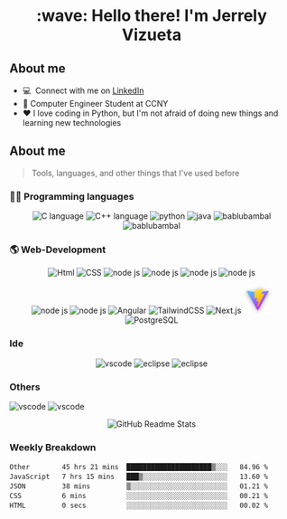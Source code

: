 <h1 align="center" id="macropower-title">:wave: Hello there! I'm Jerrely Vizueta</h1>
<h2 align="left" id="macropower-tech">About me</h2>

- :computer: &nbsp;Connect with me on [LinkedIn](https://www.linkedin.com/in/jerrelyv)
- 💼 Computer Engineer Student at CCNY
- ❤️ I love coding in Python, but I'm not afraid of doing new things and learning new technologies

<h2 align="left" id="macropower-tech">About me</h2>


> Tools, languages, and other things that I've used before


###  👨‍💻  Programming languages
<!-- ![YouTube Channel Subscribers](https://img.shields.io/youtube/channel/subscribers/UCMS8crvN1a1SPjTqc8N26FA?style=social) -->
<p align='center'>
<img src="https://raw.githubusercontent.com/bablubambal/All_logo_and_pictures/1ac69ce5fbc389725f16f989fa53c62d6e1b4883/programming%20languages/c.svg" alt="C language" height="80" />
<img src="https://raw.githubusercontent.com/bablubambal/All_logo_and_pictures/1ac69ce5fbc389725f16f989fa53c62d6e1b4883/programming%20languages/c%2B%2B.svg" alt="C++ language" height="80" /> 
<img src="https://raw.githubusercontent.com/bablubambal/All_logo_and_pictures/1ac69ce5fbc389725f16f989fa53c62d6e1b4883/programming%20languages/python.svg" alt="python" height="80" /> 
<img src="https://raw.githubusercontent.com/bablubambal/All_logo_and_pictures/1ac69ce5fbc389725f16f989fa53c62d6e1b4883/programming%20languages/java.svg" alt="java" height="80" /> 
<img src="https://raw.githubusercontent.com/bablubambal/All_logo_and_pictures/1ac69ce5fbc389725f16f989fa53c62d6e1b4883/programming%20languages/javascript.svg" alt="bablubambal" height="80" /> 
<img src="https://raw.githubusercontent.com/bablubambal/All_logo_and_pictures/1ac69ce5fbc389725f16f989fa53c62d6e1b4883/programming%20languages/typescript.svg" alt="bablubambal" height="80" /> 
</p>

### 🌎 Web-Development
<p align='center' >
<img src="https://raw.githubusercontent.com/bablubambal/All_logo_and_pictures/1ac69ce5fbc389725f16f989fa53c62d6e1b4883/social%20icons/html5.svg" alt="Html" height="70" />
<img src="https://raw.githubusercontent.com/bablubambal/All_logo_and_pictures/1ac69ce5fbc389725f16f989fa53c62d6e1b4883/social%20icons/css3.svg" alt="CSS" height="70" />
<img src="https://raw.githubusercontent.com/bablubambal/All_logo_and_pictures/1ac69ce5fbc389725f16f989fa53c62d6e1b4883/frameworks/nodejs.svg" alt="node js" height="70" />
<img src="https://raw.githubusercontent.com/bablubambal/All_logo_and_pictures/7c0ac2ceb9f9d24992ec393d11fa7337d2f92466/frameworks/react.svg" alt="node js" height="70" />
<img src="https://raw.githubusercontent.com/bablubambal/All_logo_and_pictures/7c0ac2ceb9f9d24992ec393d11fa7337d2f92466/frameworks/django.svg" alt="node js" height="70" />
<img src="https://raw.githubusercontent.com/bablubambal/All_logo_and_pictures/7c0ac2ceb9f9d24992ec393d11fa7337d2f92466/databases/mysql.svg" alt="node js" height="70" />
</p>
<p align='center' >
<img src="https://raw.githubusercontent.com/bablubambal/All_logo_and_pictures/7c0ac2ceb9f9d24992ec393d11fa7337d2f92466/cloud/firebase.svg" alt="node js" height="70" />
<img src="https://raw.githubusercontent.com/bablubambal/All_logo_and_pictures/7c0ac2ceb9f9d24992ec393d11fa7337d2f92466/frameworks/flask.svg" alt="node js" height="70" />
<img src="https://raw.githubusercontent.com/bablubambal/All_logo_and_pictures/7c0ac2ceb9f9d24992ec393d11fa7337d2f92466/frameworks/angular.svg" alt="Angular" height="60" />
<img src="https://static-00.iconduck.com/assets.00/tailwind-css-icon-256x154-bhw4dmbr.png" alt="TailwindCSS" height="50" />
<img src="https://static-00.iconduck.com/assets.00/nextjs-icon-512x512-y563b8iq.png" alt="Next.js" height="50" />
<img src="https://raw.githubusercontent.com/github/explore/a1bae1b15fa9fc4d5de64f3360b1d01b35db82d5/topics/vite/vite.png" alt="Vite" height="50" />
<img src="https://raw.githubusercontent.com/bablubambal/All_logo_and_pictures/7c0ac2ceb9f9d24992ec393d11fa7337d2f92466/databases/postgresql.svg" alt="PostgreSQL" height="70" />
</p>

### Ide


<p align='center'>
<img src="https://raw.githubusercontent.com/bablubambal/All_logo_and_pictures/62487087dc4f4f5efee637addbc67a16dd374bf6/text%20editors/vscode.svg" alt="vscode" height="70" /> 
<img src="https://github.com/bablubambal/All_logo_and_pictures/blob/main/ides/eclipse.png?raw=true" alt="eclipse" height="50" width="50" /> 
<img src="https://raw.githubusercontent.com/bablubambal/All_logo_and_pictures/7c0ac2ceb9f9d24992ec393d11fa7337d2f92466/ides/pycharm.svg" alt="eclipse" height="70" /> 
</p>

### Others
<p>
<img src="https://raw.githubusercontent.com/bablubambal/All_logo_and_pictures/7c0ac2ceb9f9d24992ec393d11fa7337d2f92466/others/git.svg" alt="vscode" height="50" width="50" /> 
<img src="https://raw.githubusercontent.com/bablubambal/All_logo_and_pictures/7c0ac2ceb9f9d24992ec393d11fa7337d2f92466/others/npm.svg" alt="vscode" height="50" width="50" /> 
</p>
<p align="center">
  <img src="https://github-readme-stats.vercel.app/api/top-langs/?username=Jerrely1618&hide=Jupyter%20Notebook,html&langs_count=8&layout=donut&theme=dark" alt="GitHub Readme Stats">
</p>

### Weekly Breakdown
<!--START_SECTION:waka-->

```txt
Other        45 hrs 21 mins  █████████████████████▒░░░   84.96 %
JavaScript   7 hrs 15 mins   ███▒░░░░░░░░░░░░░░░░░░░░░   13.60 %
JSON         38 mins         ▒░░░░░░░░░░░░░░░░░░░░░░░░   01.21 %
CSS          6 mins          ░░░░░░░░░░░░░░░░░░░░░░░░░   00.21 %
HTML         0 secs          ░░░░░░░░░░░░░░░░░░░░░░░░░   00.02 %
```

<!--END_SECTION:waka-->

